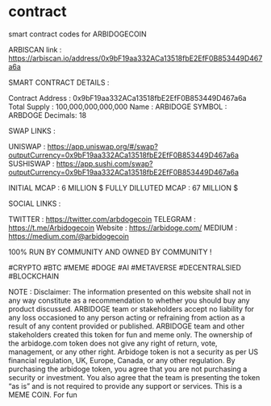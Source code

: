 # contract
smart contract codes for ARBIDOGECOIN


ARBISCAN link : https://arbiscan.io/address/0x9bF19aa332ACa13518fbE2EfF0B853449D467a6a

SMART CONTRACT DETAILS : 

Contract Address : 0x9bF19aa332ACa13518fbE2EfF0B853449D467a6a
Total Supply : 100,000,000,000,000
Name : ARBIDOGE 
SYMBOL : ARBDOGE 
Decimals: 18

SWAP LINKS : 

UNISWAP : https://app.uniswap.org/#/swap?outputCurrency=0x9bF19aa332ACa13518fbE2EfF0B853449D467a6a
SUSHISWAP : https://app.sushi.com/swap?outputCurrency=0x9bF19aa332ACa13518fbE2EfF0B853449D467a6a

INITIAL MCAP : 6 MILLION $
FULLY DILLUTED MCAP : 67 MILLION $

SOCIAL LINKS : 

TWITTER : https://twitter.com/arbdogecoin
TELEGRAM : https://t.me/Arbidogecoin
Website : https://arbidoge.com/
MEDIUM : https://medium.com/@arbidogecoin

100% RUN BY COMMUNITY AND OWNED BY COMMUNITY !

#CRYPTO #BTC #MEME #DOGE #AI #METAVERSE #DECENTRALSIED #BLOCKCHAIN 

NOTE : Disclaimer: The information presented on this website shall not in any way constitute as a recommendation to whether you should buy any product discussed. ARBIDOGE team or
stakeholders accept no liability for any loss occasioned to any person acting or refraining from action as a result of any content provided or published. ARBIDOGE team and other stakeholders
created this token for fun and meme only. The ownership of the arbidoge.com token does not give any right of return, vote, management, or any other right. Arbidoge token is not a
security as per US financial regulation, UK, Europe, Canada, or any other regulation. By purchasing the arbidoge token, you agree that you are not purchasing a security or
investment. You also agree that the team is presenting the token “as is” and is not required to provide any support or services. This is a MEME COIN. For fun




